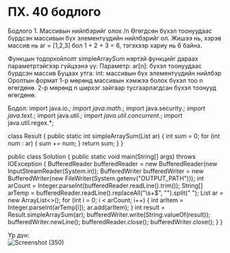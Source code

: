 # ПХ. 40 бодлого
Бодлого 1.  Массивын нийлбэрийг олох /n
Өгөгдсөн бүхэл тоонуудаас бүрдсэн массивын бүх элементүүдийн нийлбэрийг ол.
Жишээ нь, хэрэв массив нь ar = [1,2,3] бол 1 + 2 + 3 = 6, тэгэхээр хариу нь 6 байна.

 Функцын тодорхойлолт
simpleArraySum нэртэй функцийг дараах параметртэйгээр гүйцээнэ үү:
Параметр:
  ar[n]: бүхэл тоонуудаас бүрдсэн массив
Буцаах утга:
  int: массивын бүх элементүүдийн нийлбэр
  Оролтын формат
1-р мөрөнд массивын хэмжээ болох бүхэл тоо n өгөгдөнө.
2-р мөрөнд n ширхэг зайгаар тусгаарлагдсан бүхэл тоонууд өгөгдөнө.

Бодол:
import java.io.*;
import java.math.*;
import java.security.*;
import java.text.*;
import java.util.*;
import java.util.concurrent.*;
import java.util.regex.*;

class Result {
    public static int simpleArraySum(List<Integer> ar) {
    int sum = 0;
        for (int num : ar) {
            sum += num;
        }
        return sum;
    }
}

public class Solution {
    public static void main(String[] args) throws IOException {
        BufferedReader bufferedReader = new BufferedReader(new InputStreamReader(System.in));
        BufferedWriter bufferedWriter = new BufferedWriter(new FileWriter(System.getenv("OUTPUT_PATH")));
        int arCount = Integer.parseInt(bufferedReader.readLine().trim());
        String[] arTemp = bufferedReader.readLine().replaceAll("\\s+$", "").split(" ");
        List<Integer> ar = new ArrayList<>();
        for (int i = 0; i < arCount; i++) {
            int arItem = Integer.parseInt(arTemp[i]);
            ar.add(arItem);
        }
        int result = Result.simpleArraySum(ar);
        bufferedWriter.write(String.valueOf(result));
        bufferedWriter.newLine();
        bufferedReader.close();
        bufferedWriter.close();
    }
}

Үр дүн:  
![Screenshot (350)](https://github.com/user-attachments/assets/0b1410d3-9c4b-4770-8f9b-30e8c851bcb1)



